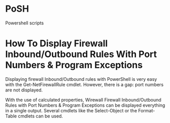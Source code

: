 # PoSH
Powershell scripts 


# How To Display Firewall Inbound/Outbound Rules With Port Numbers & Program Exceptions
Displaying firewall Inbound/Outbound rules with PowerShell is very easy with the Get-NetFirewallRule cmdlet.
However, there is a gap: port numbers are not displayed.

With the use of calculated properties, Wirewall Firewall Inbound/Outbound Rules with Port Numbers & Program Exceptions can be displayed everything in a single output. Several cmdlets like the Select-Object or the Format-Table cmdlets can be used.
